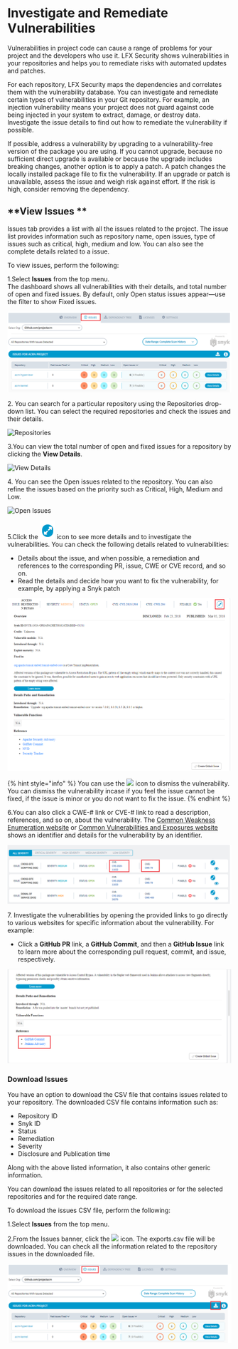 # Investigate and Remediate Vulnerabilities

Vulnerabilities in project code can cause a range of problems for your project and the developers who use it. LFX Security shows vulnerabilities in your repositories and helps you to remediate risks with automated updates and patches.

For each repository, LFX Security maps the dependencies and correlates them with the vulnerability database. You can investigate and remediate certain types of vulnerabilities in your Git repository. For example, an injection vulnerability means your project does not guard against code being injected in your system to extract, damage, or destroy data. Investigate the issue details to find out how to remediate the vulnerability if possible.

If possible, address a vulnerability by upgrading to a vulnerability-free version of the package you are using. If you cannot upgrade, because no sufficient direct upgrade is available or because the upgrade includes breaking changes, another option is to apply a patch. A patch changes the locally installed package file to fix the vulnerability. If an upgrade or patch is unavailable, assess the issue and weigh risk against effort. If the risk is high, consider removing the dependency.

## **View Issues **

Issues tab provides a list with all the issues related to the project. The issue list provides information such as repository name, open issues, type of issues such as critical, high, medium and  low. You can also see the complete details related to a issue.&#x20;

To view issues, perform the following:

1.Select **Issues** from the top menu.\
The dashboard shows all vulnerabilities with their details, and total number of open and fixed issues. By default, only Open status issues appear—use the filter to show Fixed issues.

![Issues Dashboard](<../.gitbook/assets/issues (1).png>)

2\. You can search for a particular repository using the Repositories drop-down list. You can select the required repositories and check the issues and their details.&#x20;

![Repositories ](../.gitbook/assets/issues\_repo.png)

3.You can view the total number of open and fixed issues for a repository by clicking the **View Details**.&#x20;

![View Details](../.gitbook/assets/issues\_view.png)

4\. You can see the Open issues related to the repository. You can also refine the issues based on the priority such as Critical, High, Medium and Low. &#x20;

![Open Issues ](../.gitbook/assets/issues\_details.png)

5.Click the ![](../.gitbook/assets/icon.png) icon to see more details and to investigate the vulnerabilities. You can check the following details related to vulnerabilities:

* Details about the issue, and when possible, a remediation and references to the corresponding PR, issue, CWE or CVE record, and so on.
* Read the details and decide how you want to fix the vulnerability, for example, by applying a Snyk patch

![Vulnerability Details ](../.gitbook/assets/more.png)

{% hint style="info" %}
You can use the ![](../.gitbook/assets/eye\_icon.png) icon to dismiss the vulnerability. You can dismiss the vulnerability incase if you feel the issue cannot be fixed, if the issue is minor or you do not want to fix the issue.&#x20;
{% endhint %}

6.You can also click a CWE-# link or CVE-# link to read a description, references, and so on, about the vulnerability. The [Common Weakness Enumeration website](https://cwe.mitre.org) or [Common Vulnerabilities and Exposures website](https://cve.mitre.org) shows an identifier and details for the vulnerability by an identifier.

![CWE and CVE](<../.gitbook/assets/cve (1).png>)

7\. Investigate the vulnerabilities by opening the provided links to go directly to various websites for specific information about the vulnerability. For example:

* Click a **GitHub PR** link, a **GitHub Commit**, and then a **GitHub Issue** link to learn more about the corresponding pull request, commit, and issue, respectively.

![GitHub Links ](../.gitbook/assets/github.png)

### Download Issues

You have an option to download the CSV file that contains issues related to your repository. The downloaded CSV file contains information such as:

* Repository ID
* Snyk ID
* Status&#x20;
* Remediation&#x20;
* Severity&#x20;
* Disclosure and Publication time

Along with the above listed information, it also contains other generic information.&#x20;

You can download the issues related to all repositories or for the selected repositories and for the required date range. &#x20;

To download the issues CSV file,  perform the following:

1.Select **Issues** from the top menu.

2.From the Issues banner, click the ![](../.gitbook/assets/download\_icon.png) icon. The exports.csv file will be downloaded. You can check all the information related to the repository issues in the downloaded file.

![Download Issues](<../.gitbook/assets/download (1).png>)



